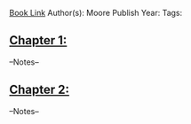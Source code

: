 
[Book Link](obsidian://open?vault=Akul's%20Notebook&file=Library%2Fbooks_Personal%2Fquant%2Fquantstart%20blog%2FQuantstart%20Blog%2FAdvanced%20Algorithmic%20Trading%20PDFDrive%20.pdf)
Author(s): Moore
Publish Year: 
Tags:

## <u>Chapter 1: </u>
–Notes–


## <u>Chapter 2:</u>
–Notes–